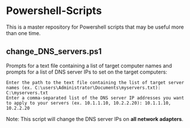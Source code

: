 # Powershell-Scripts
This is a master repository for Powershell scripts that may be useful more than one time.

change_DNS_servers.ps1
------
Prompts for a text file containing a list of target computer names and prompts for a list of DNS server IPs to set on the target computers:
```
Enter the path to the text file containing the list of target server names (ex. C:\users\Administrator\Documents\myservers.txt): C:\myservers.txt
Enter a comma-separated list of the DNS server IP addresses you want to apply to your servers (ex. 10.1.1.10, 10.2.2.20): 10.1.1.10, 10.2.2.20
```
Note: This script will change the DNS server IPs on __all network adapters__.

